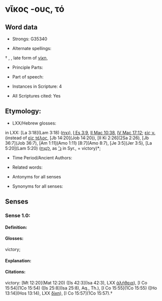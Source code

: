 # νῖκος -ους, τό

<!-- Status: S2=NeedsEdits -->
<!-- Lexica used for edits:   -->

## Word data

* Strongs: G35340

* Alternate spellings:

† , , late form of [νίκη](),

* Principle Parts: 


* Part of speech: 


* Instances in Scripture: 4

* All Scriptures cited: Yes

## Etymology: 


* LXX/Hebrew glosses: 

in LXX: [La 3:18](Lam 3:18) ([נֶצַח](//en-uhl/H5331)), [I Es 3:9](1Esd.3.9), [II Mac 10:38](2Macc.10.38), [IV Mac 17:12](4Macc.17.12); [εἰς ν.]() (instead of [εἰς τέλος](), [Jb 14:20](Job 14:20)), [II Ki 2:26](2Sa 2:26), [Jb 36:7](Job 36:7), [Am 1:11](Amo 1:11) [8:7](Amo 8:7), [Je 3:5](Jer 3:5), [La 5:20](Lam 5:20) ([לָנֶצֵח](//en-uhl/H5331), as [נ׳]() in Syr., = victory)*;

* Time Period/Ancient Authors: 


* Related words: 

* Antonyms for all senses

* Synonyms for all senses: 


## Senses 


### Sense  1.0: 

#### Definition: 

#### Glosses: 

victory; 

#### Explanation: 


#### Citations: 

victory: [Mt 12:20](Mat 12:20) ([Is 42:3](Isa 42:3), LXX [ἀλήθεια]()), [I Co 15:54](1Co 15:54) ([Is 25:8](Isa 25:8), Aq., Th.), [I Co 15:55](1Co 15:55) ([Ho 13:14](Hos 13:14), LXX [δίκη]()), [I Co 15:57](1Co 15:57).†
